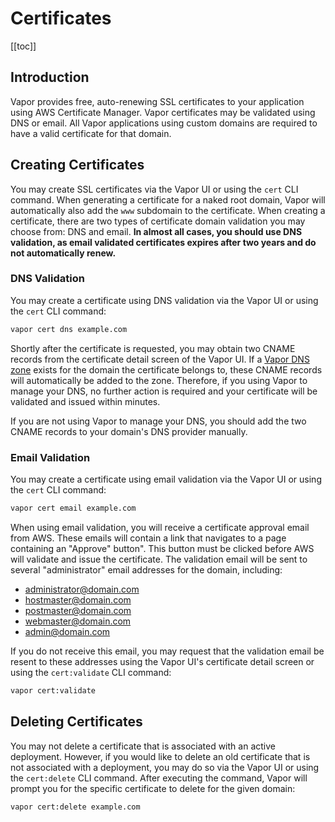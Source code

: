 # Certificates

[[toc]]

## Introduction

Vapor provides free, auto-renewing SSL certificates to your application using AWS Certificate Manager. Vapor certificates may be validated using DNS or email. All Vapor applications using custom domains are required to have a valid certificate for that domain.

## Creating Certificates

You may create SSL certificates via the Vapor UI or using the `cert` CLI command. When generating a certificate for a naked root domain, Vapor will automatically also add the `www` subdomain to the certificate. When creating a certificate, there are two types of certificate domain validation you may choose from: DNS and email. **In almost all cases, you should use DNS validation, as email validated certificates expires after two years and do not automatically renew.**

### DNS Validation

You may create a certificate using DNS validation via the Vapor UI or using the `cert` CLI command:

```bash
vapor cert dns example.com
```

Shortly after the certificate is requested, you may obtain two CNAME records from the certificate detail screen of the Vapor UI. If a [Vapor DNS zone](./dns.md) exists for the domain the certificate belongs to, these CNAME records will automatically be added to the zone. Therefore, if you using Vapor to manage your DNS, no further action is required and your certificate will be validated and issued within minutes.

If you are not using Vapor to manage your DNS, you should add the two CNAME records to your domain's DNS provider manually.

### Email Validation

You may create a certificate using email validation via the Vapor UI or using the `cert` CLI command:

```bash
vapor cert email example.com
```

When using email validation, you will receive a certificate approval email from AWS. These emails will contain a link that navigates to a page containing an "Approve" button". This button must be clicked before AWS will validate and issue the certificate. The validation email will be sent to several "administrator" email addresses for the domain, including:

- administrator@domain.com
- hostmaster@domain.com
- postmaster@domain.com
- webmaster@domain.com
- admin@domain.com

If you do not receive this email, you may request that the validation email be resent to these addresses using the Vapor UI's certificate detail screen or using the `cert:validate` CLI command:

```bash
vapor cert:validate
```

## Deleting Certificates

You may not delete a certificate that is associated with an active deployment. However, if you would like to delete an old certificate that is not associated with a deployment, you may do so via the Vapor UI or using the `cert:delete` CLI command. After executing the command, Vapor will prompt you for the specific certificate to delete for the given domain:

```bash
vapor cert:delete example.com
```
